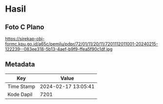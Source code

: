 # Hasil

## Foto C Plano

https://sirekap-obj-formc.kpu.go.id/a65c/pemilu/pdpr/72/01/11/20/11/7201112011001-20240215-122239--083ee318-5b13-4aef-b9f9-ffea5f90c1df.jpg


## Metadata

| Key        | Value               |
| ---------- | ------------------- |
| Time Stamp | 2024-02-17 13:05:41 |
| Kode Dapil | 7201                |



